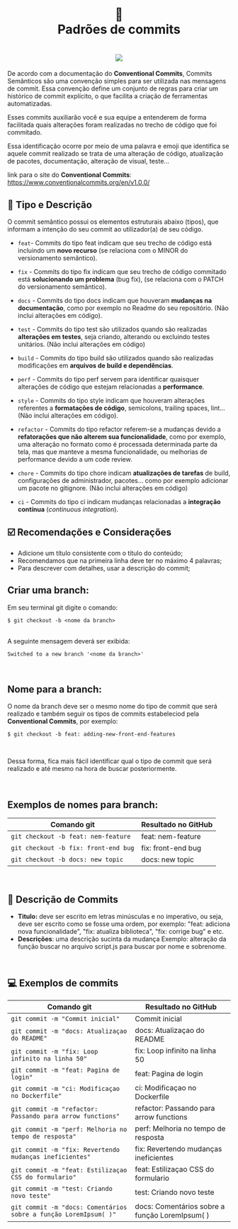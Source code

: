 <h1 align="center">
📄<br>Padrões de commits 
</h1>

<h1 align="center">
  <img src="https://github.com/iuricode/padroes-de-commits/blob/main/gitcommit.png">
</h1>

De acordo com a documentação do **Conventional Commits**, Commits Semânticos são uma convenção simples para ser utilizada nas mensagens de commit. Essa convenção define um conjunto de regras para criar um histórico de commit explícito, o que facilita a criação de ferramentas automatizadas.

Esses commits auxiliarão você e sua equipe a entenderem de forma facilitada quais alterações foram realizadas no trecho de código que foi commitado.

Essa identificação ocorre por meio de uma palavra e emoji que identifica se aquele commit realizado se trata de uma alteração de código, atualização de pacotes, documentação, alteração de visual, teste...

link para o site do **Conventional Commits**: https://www.conventionalcommits.org/en/v1.0.0/

## 🦄 Tipo e Descrição

O commit semântico possui os elementos estruturais abaixo (tipos), que informam a intenção do seu commit ao utilizador(a) de seu código.

- `feat`- Commits do tipo feat indicam que seu trecho de código está incluindo um **novo recurso** (se relaciona com o MINOR do versionamento semântico).

- `fix` - Commits do tipo fix indicam que seu trecho de código commitado está **solucionando um problema** (bug fix), (se relaciona com o PATCH do versionamento semântico).

- `docs` - Commits do tipo docs indicam que houveram **mudanças na documentação**, como por exemplo no Readme do seu repositório. (Não inclui alterações em código).

- `test` - Commits do tipo test são utilizados quando são realizadas **alterações em testes**, seja criando, alterando ou excluindo testes unitários. (Não inclui alterações em código)

- `build` - Commits do tipo build são utilizados quando são realizadas modificações em **arquivos de build e dependências**.

- `perf` - Commits do tipo perf servem para identificar quaisquer alterações de código que estejam relacionadas a **performance**.

- `style` - Commits do tipo style indicam que houveram alterações referentes a **formatações de código**, semicolons, trailing spaces, lint... (Não inclui alterações em código).

- `refactor` - Commits do tipo refactor referem-se a mudanças devido a **refatorações que não alterem sua funcionalidade**, como por exemplo, uma alteração no formato como é processada determinada parte da tela, mas que manteve a mesma funcionalidade, ou melhorias de performance devido a um code review.

- `chore` - Commits do tipo chore indicam **atualizações de tarefas** de build, configurações de administrador, pacotes... como por exemplo adicionar um pacote no gitignore. (Não inclui alterações em código)

- `ci` - Commits do tipo ci indicam mudanças relacionadas a **integração contínua** (_continuous integration_).

## ☑️ Recomendações e Considerações

- Adicione um título consistente com o título do conteúdo;
- Recomendamos que na primeira linha deve ter no máximo 4 palavras;
- Para descrever com detalhes, usar a descrição do commit;

## Criar uma branch:
Em seu terminal git digite o comando:

``$ git checkout -b <nome da branch>``

<br>
A seguinte mensagem deverá ser exibida:

``Switched to a new branch '<nome da branch>'``

<br>


## Nome para a branch:
O nome da branch deve ser o mesmo nome do tipo de commit que será realizado e também seguir os tipos de commits estabeleciod pela **Conventional Commits**, por exemplo: 

``$ git checkout -b feat: adding-new-front-end-features``

<br>

Dessa forma, fica mais fácil identificar qual o tipo de commit que será realizado e até mesmo na hora de buscar posteriormente.

<br>

## Exemplos de nomes para branch:
<table>
  <thead>
    <tr>
      <th>Comando git</th>
      <th>Resultado no GitHub</th>
    </tr>
  </thead>
 <tbody>
    <tr>
      <td>
        <code>git checkout -b feat: nem-feature</code>
      </td>
      <td>feat: nem-feature</td>
    </tr>
    <tr>
      <td>
        <code>git checkout -b fix: front-end bug</code>
      </td>
      <td>fix: front-end bug</td>
    </tr>
    <tr>
      <td>
        <code>git checkout -b docs: new topic</code>
      </td>
      <td>docs: new topic</td>
    </tr>
  </tbody>
</table>

<br>

## 🍧 Descrição de Commits

- **Titulo:** deve ser escrito em letras minúsculas e no imperativo, ou seja, deve ser escrito como se fosse uma ordem, por exemplo: "feat: adiciona nova funcionalidade", "fix: atualiza biblioteca", "fix: corrige bug" e etc.
- **Descrições**:  uma descrição sucinta da mudança
  Exemplo: alteração da função buscar no arquivo script.js para buscar por nome e sobrenome.

<br>

## 💻 Exemplos de commits

<table>
  <thead>
    <tr>
      <th>Comando git</th>
      <th>Resultado no GitHub</th>
    </tr>
  </thead>
 <tbody>
    <tr>
      <td>
        <code>git commit -m "Commit inicial"</code>
      </td>
      <td>Commit inicial</td>
    </tr>
    <tr>
      <td>
        <code>git commit -m "docs: Atualizaçao do README"</code>
      </td>
      <td>docs: Atualizaçao do README</td>
    </tr>
    <tr>
      <td>
        <code>git commit -m "fix: Loop infinito na linha 50"</code>
      </td>
      <td>fix: Loop infinito na linha 50</td>
    </tr>
    <tr>
      <td>
        <code>git commit -m "feat: Pagina de login"</code>
      </td>
      <td> feat: Pagina de login</td>
    </tr>
    <tr>
      <td>
        <code>git commit -m "ci: Modificaçao no Dockerfile"</code>
      </td>
      <td> ci: Modificaçao no Dockerfile</td>
    </tr>
    <tr>
      <td>
        <code>git commit -m "refactor: Passando para arrow functions"</code>
      </td>
      <td> refactor: Passando para arrow functions</td>
    </tr>
    <tr>
      <td>
        <code>git commit -m "perf: Melhoria no tempo de resposta"</code>
      </td>
      <td> perf: Melhoria no tempo de resposta</td>
    </tr>
    <tr>
      <td>
        <code>git commit -m "fix: Revertendo mudanças ineficientes"</code>
      </td>
      <td> fix: Revertendo mudanças ineficientes</td>
    </tr>
    <tr>
      <td>
        <code>git commit -m "feat: Estilizaçao CSS do formulario"</code>
      </td>
      <td> feat: Estilizaçao CSS do formulario</td>
    </tr>
    <tr>
      <td>
        <code>git commit -m "test: Criando novo teste"</code>
      </td>
      <td> test: Criando novo teste</td>
    </tr>
    <tr>
      <td>
        <code>git commit -m "docs: Comentários sobre a função LoremIpsum( )"</code>
      </td>
      <td> docs: Comentários sobre a função LoremIpsum( )</td>
    </tr>
  </tbody>
</table>
